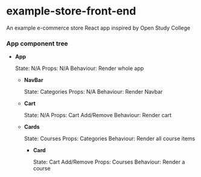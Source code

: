 # example-store-front-end
An example e-commerce store React app inspired by Open Study College

### App component tree

- **App**
    
    State: N/A
    Props: N/A
    Behaviour: Render whole app

    - **NavBar**
        
        State: Categories
        Props: N/A
        Behaviour: Render Navbar
    - **Cart**

        State: N/A
        Props: Cart Add/Remove
        Behaviour: Render cart

    - **Cards**
        
        State: Courses
        Props: Categories
        Behaviour: Render all course items

        - **Card**

            State: Cart Add/Remove
            Props: Courses
            Behaviour: Render a course